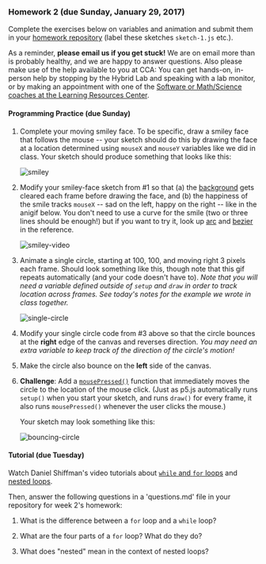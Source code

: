 ### Homework 2 (due Sunday, January 29, 2017)

Complete the exercises below on variables and animation and submit them in your [homework repository](http://github.com/zamfi/github-guide) (label these sketches `sketch-1.js` etc.).

As a reminder, **please email us if you get stuck!** We are on email more than is probably healthy, and we are happy to answer questions. Also please make use of the help available to you at CCA: You can get hands-on, in-person help by stopping by the Hybrid Lab and speaking with a lab monitor, or by making an appointment with one of the [Software or Math/Science coaches at the Learning Resources Center](https://www.cca.edu/students/resources/appointments).


#### Programming Practice (due Sunday)

1. Complete your moving smiley face. To be specific, draw a smiley face that follows the mouse -- your sketch should do this by drawing the face at a location determined using `mouseX` and `mouseY` variables like we did in class. Your sketch should produce something that looks like this:

   ![smiley](img/hw2/smiley.png)

2. Modify your smiley-face sketch from #1 so that (a) the [background](http://p5js.org/reference/#/p5/background) gets cleared each frame before drawing the face, and (b) the happiness of the smile tracks `mouseX` -- sad on the left, happy on the right -- like in the anigif below. You don't need to use a curve for the smile (two or three lines should be enough!) but if you want to try it, look up [arc](http://p5js.org/reference/#/p5/arc) and [bezier](http://p5js.org/reference/#/p5/bezier) in the reference.
   
   ![smiley-video](img/hw2/smiley-anigif.gif)

3. Animate a single circle, starting at 100, 100, and moving right 3 pixels each frame. Should look something like this, though note that this gif repeats automatically (and your code doesn't have to). *Note that you will need a variable defined outside of `setup` and `draw` in order to track location across frames. See today's notes for the example we wrote in class together.*
  
   ![single-circle](img/hw2/single-circle.gif)

4. Modify your single circle code from #3 above so that the circle bounces at the **right** edge of the canvas and reverses direction. *You may need an extra variable to keep track of the direction of the circle's motion!*
  
5. Make the circle also bounce on the **left** side of the canvas.

6. **Challenge**: Add a [`mousePressed()`](http://p5js.org/reference/#/p5/mousePressed) function that immediately moves the circle to the location of the mouse click. (Just as p5.js automatically runs `setup()` when you start your sketch, and runs `draw()` for every frame, it also runs `mousePressed()` whenever the user clicks the mouse.)

   Your sketch may look something like this:
   
   ![bouncing-circle](img/hw2/bouncing-circle.gif)


#### Tutorial (due Tuesday)

Watch Daniel Shiffman's video tutorials about [`while` and `for` loops](https://www.youtube.com/watch?v=cnRD9o6odjk) and [nested loops](https://www.youtube.com/watch?v=1c1_TMdf8b8).

Then, answer the following questions in a 'questions.md' file in your repository for week 2's homework:

1. What is the difference between a `for` loop and a `while` loop?

1. What are the four parts of a `for` loop? What do they do?

2. What does "nested" mean in the context of nested loops?

